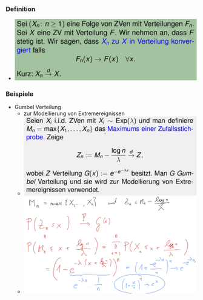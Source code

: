 ### Definition
+ ![](Pasted%20image%2020221114105500.png)

### Beispiele
+ Gumbel Verteilung
	+ zur Modellierung von Extremereignissen
	+ ![](Pasted%20image%2020221114105720.png)
	+ ![](Pasted%20image%2020221114110132.png)